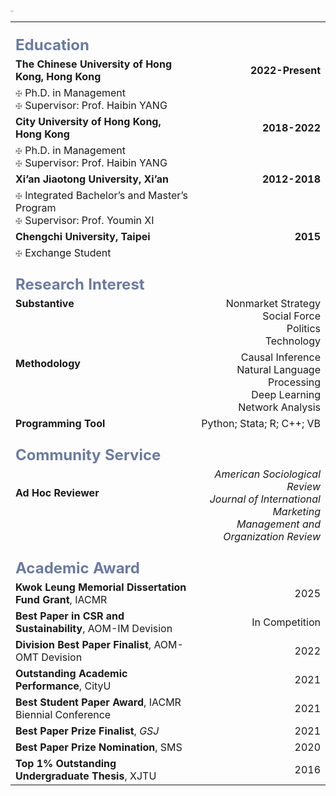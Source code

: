 <img src="https://caiyishu.github.io/picx-images-hosting/签名.1zii8637xy.webp" alt="img" style="zoom:12%;" />

|                                                              |                                                              |
| :----------------------------------------------------------- | -----------------------------------------------------------: |
| **<br /><font color=#6A7BA2 size=5>Education</font>**        |                                                              |
| **The Chinese  University of Hong Kong, Hong Kong**          |                                             **2022-Present** |
| <font color=grey size=2>✠</font> Ph.D. in Management<br /><font color=grey size=2>✠</font> Supervisor: Prof. Haibin YANG |                                                              |
| **City University of Hong Kong, Hong Kong**                  |                                                **2018-2022** |
| <font color=grey size=2>✠</font> Ph.D. in Management<br /><font color=grey size=2>✠</font> Supervisor: Prof. Haibin YANG |                                                              |
| **Xi’an Jiaotong University, Xi’an**                         |                                                **2012-2018** |
| <font color=grey size=2>✠</font> Integrated Bachelor’s and Master’s Program<br /><font color=grey size=2>✠</font> Supervisor: Prof. Youmin XI |                                                              |
| **Chengchi University, Taipei**                              |                                                     **2015** |
| <font color=grey size=2>✠</font> Exchange Student            |                                                              |
| **<br /><font color=#6A7BA2 size=5>Research Interest**       |                                                              |
| **Substantive**<br /><br /><br /><br />                      | Nonmarket Strategy<br />Social Force<br />Politics<br />Technology |
| **Methodology**<br /><br /><br /><br />                      | Causal Inference<br />Natural Language Processing<br />Deep Learning<br />Network Analysis |
| **Programming Tool**                                         |                                    Python; Stata; R; C++; VB |
| **<br /><font color=#6A7BA2 size=5>Community Service</font>** |                                                              |
| **Ad Hoc Reviewer**<br /><br /><br />                        | *American Sociological Review*<br />*Journal of International Marketing*<br />*Management and Organization Review* |
| **<br /><font color=#6A7BA2 size=5>Academic Award</font>**   |                                                              |
| **Kwok Leung Memorial Dissertation Fund Grant**, IACMR       |                                                         2025 |
| **Best Paper in CSR and Sustainability**, AOM-IM Devision    |                                               In Competition |
| **Division Best Paper Finalist**, AOM-OMT Devision           |                                                         2022 |
| **Outstanding Academic Performance**,  CityU                 |                                                         2021 |
| **Best Student Paper Award**, IACMR Biennial Conference      |                                                         2021 |
| **Best Paper Prize Finalist**, *GSJ*                         |                                                         2021 |
| **Best Paper Prize Nomination**, SMS                         |                                                         2020 |
| **Top 1% Outstanding Undergraduate Thesis**, XJTU            |                                                         2016 |
